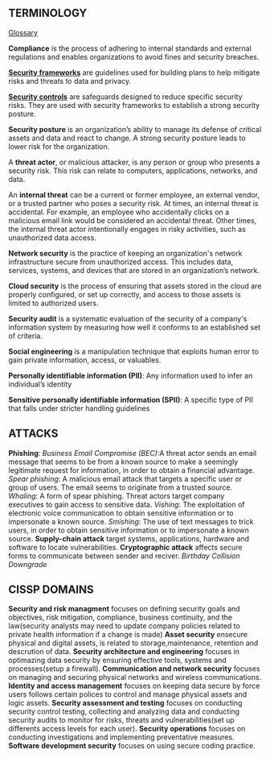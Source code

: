 ## TERMINOLOGY

[Glossary](https://csrc.nist.gov/glossary)

**Compliance** is the process of adhering to internal standards and external regulations and enables organizations to avoid fines and security breaches.

**[Security frameworks](Security_frameworks.md)** are guidelines used for building plans to help mitigate risks and threats to data and privacy.

**[Security controls](Security_controls.md)** are safeguards designed to reduce specific security risks. They are used with security frameworks to establish a strong security posture.

**Security posture** is an organization’s ability to manage its defense of critical assets and data and react to change. A strong security posture leads to lower risk for the organization.

A **threat actor**, or malicious attacker, is any person or group who presents a security risk. This risk can relate to computers, applications, networks, and data.

An **internal threat** can be a current or former employee, an external vendor, or a trusted partner who poses a security risk. At times, an internal threat is accidental. For example, an employee who accidentally clicks on a malicious email link would be considered an accidental threat. Other times, the internal threat actor intentionally engages in risky activities, such as unauthorized data access.

**Network security** is the practice of keeping an organization's network infrastructure secure from unauthorized access. This includes data, services, systems, and devices that are stored in an organization’s network.

**Cloud security** is the process of ensuring that assets stored in the cloud are properly configured, or set up correctly, and access to those assets is limited to authorized users.

**Security audit** is a systematic evaluation of the security of a company's information system by measuring how well it conforms to an established set of criteria. 

**Social engineering** is a manipulation technique that exploits human error to gain private information, access, or valuables.

**Personally identifiable information (PII)**: Any information used to infer an individual’s identity

**Sensitive personally identifiable information (SPII)**: A specific type of PII that falls under stricter handling guidelines

## ATTACKS

**Phishing**:
    *Business Email Compromise (BEC)*:A threat actor sends an email message that seems to be from a known source to make a seemingly legitimate request for information, in order to obtain a financial advantage.
    *Spear phishing*: A malicious email attack that targets a specific user or group of users. The email seems to originate from a trusted source.
    *Whaling*: A form of spear phishing. Threat actors target company executives to gain access to sensitive data.
    *Vishing*: The exploitation of electronic voice communication to obtain sensitive information or to impersonate a known source.
    *Smishing*: The use of text messages to trick users, in order to obtain sensitive information or to impersonate a known source.
**Supply-chain attack** target systems, applications, hardware and software to locate vulnerabilities.
**Cryptographic attack** affects secure forms to communicate between sender and reciver.
    *Birthday*
    *Collision*
    *Downgrade*


## CISSP DOMAINS

**Security and risk managment** focuses on defining security goals and objectives, risk mitigation, compliance, business continuity, and the law(security analysts may need to update company policies related to private health information if a change is made)
**Asset security** ensecure physical and digital assets, is related to storage,maintenance, retention and descrution of data.
**Security architecture and engineering** focuses in optimazing data security by ensuring effective tools, systems and processes(setup a firewall).
**Communication and network security** focuses on managing and securing physical networks and wireless communications.
**Identity and access management** focuses on keeping data secure by force users follows certain polices to control and manage physical assets and logic assets.
**Security assessment and testing** focuses on conducting security control testing, collecting and analyzing data and conducting security audits to monitor for risks, threats and vulnerabilities(set up differents access levels for each user). 
**Security operations**  focuses on conducting investigations and implementing preventative measures.
**Software development security** focuses on using secure coding practice.
